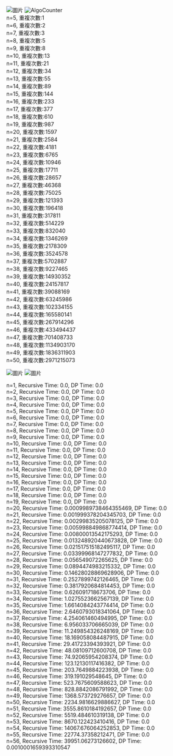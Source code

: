 ![圖片](https://github.com/cskjkl/AlgoAssignment/assets/96171599/58c565b6-a693-45f9-8993-d336aed23f66)
![AlgoCounter](https://github.com/cskjkl/AlgoAssignment/assets/96171599/19a56dd7-0d18-4899-9c4c-fc4733f2def8)  
n=5, 重複次數:1  
n=6, 重複次數:2  
n=7, 重複次數:3  
n=8, 重複次數:5  
n=9, 重複次數:8  
n=10, 重複次數:13  
n=11, 重複次數:21  
n=12, 重複次數:34  
n=13, 重複次數:55  
n=14, 重複次數:89  
n=15, 重複次數:144  
n=16, 重複次數:233  
n=17, 重複次數:377  
n=18, 重複次數:610  
n=19, 重複次數:987  
n=20, 重複次數:1597  
n=21, 重複次數:2584  
n=22, 重複次數:4181  
n=23, 重複次數:6765  
n=24, 重複次數:10946  
n=25, 重複次數:17711  
n=26, 重複次數:28657  
n=27, 重複次數:46368  
n=28, 重複次數:75025  
n=29, 重複次數:121393  
n=30, 重複次數:196418  
n=31, 重複次數:317811  
n=32, 重複次數:514229  
n=33, 重複次數:832040  
n=34, 重複次數:1346269  
n=35, 重複次數:2178309  
n=36, 重複次數:3524578  
n=37, 重複次數:5702887  
n=38, 重複次數:9227465  
n=39, 重複次數:14930352  
n=40, 重複次數:24157817  
n=41, 重複次數:39088169  
n=42, 重複次數:63245986  
n=43, 重複次數:102334155  
n=44, 重複次數:165580141  
n=45, 重複次數:267914296  
n=46, 重複次數:433494437  
n=47, 重複次數:701408733  
n=48, 重複次數:1134903170  
n=49, 重複次數:1836311903  
n=50, 重複次數:2971215073  

![圖片](https://github.com/cskjkl/AlgoAssignment/assets/96171599/0f8a0552-b6ec-488d-a867-c29e56f7d43a)
![圖片](https://github.com/cskjkl/AlgoAssignment/assets/96171599/52e84a3a-30d7-4b65-8a21-1c4c9eb8c1e0)  

n=1, Recursive Time: 0.0, DP Time: 0.0  
n=2, Recursive Time: 0.0, DP Time: 0.0  
n=3, Recursive Time: 0.0, DP Time: 0.0  
n=4, Recursive Time: 0.0, DP Time: 0.0  
n=5, Recursive Time: 0.0, DP Time: 0.0  
n=6, Recursive Time: 0.0, DP Time: 0.0  
n=7, Recursive Time: 0.0, DP Time: 0.0  
n=8, Recursive Time: 0.0, DP Time: 0.0  
n=9, Recursive Time: 0.0, DP Time: 0.0  
n=10, Recursive Time: 0.0, DP Time: 0.0  
n=11, Recursive Time: 0.0, DP Time: 0.0  
n=12, Recursive Time: 0.0, DP Time: 0.0  
n=13, Recursive Time: 0.0, DP Time: 0.0  
n=14, Recursive Time: 0.0, DP Time: 0.0  
n=15, Recursive Time: 0.0, DP Time: 0.0  
n=16, Recursive Time: 0.0, DP Time: 0.0  
n=17, Recursive Time: 0.0, DP Time: 0.0  
n=18, Recursive Time: 0.0, DP Time: 0.0  
n=19, Recursive Time: 0.0, DP Time: 0.0  
n=20, Recursive Time: 0.0009989738464355469, DP Time: 0.0  
n=21, Recursive Time: 0.001999378204345703, DP Time: 0.0  
n=22, Recursive Time: 0.00299835205078125, DP Time: 0.0  
n=23, Recursive Time: 0.005998849868774414, DP Time: 0.0  
n=24, Recursive Time: 0.00800013542175293, DP Time: 0.0  
n=25, Recursive Time: 0.013248920440673828, DP Time: 0.0  
n=26, Recursive Time: 0.021517515182495117, DP Time: 0.0  
n=27, Recursive Time: 0.03399968147277832, DP Time: 0.0  
n=28, Recursive Time: 0.056549072265625, DP Time: 0.0  
n=29, Recursive Time: 0.0894474983215332, DP Time: 0.0  
n=30, Recursive Time: 0.14628028869628906, DP Time: 0.0  
n=31, Recursive Time: 0.2527899742126465, DP Time: 0.0  
n=32, Recursive Time: 0.3817920684814453, DP Time: 0.0  
n=33, Recursive Time: 0.626091718673706, DP Time: 0.0  
n=34, Recursive Time: 1.0275523662567139, DP Time: 0.0  
n=35, Recursive Time: 1.6614084243774414, DP Time: 0.0  
n=36, Recursive Time: 2.6460793018341064, DP Time: 0.0  
n=37, Recursive Time: 4.254061460494995, DP Time: 0.0  
n=38, Recursive Time: 6.956033706665039, DP Time: 0.0  
n=39, Recursive Time: 11.249854326248169, DP Time: 0.0  
n=40, Recursive Time: 18.169058084487915, DP Time: 0.0  
n=41, Recursive Time: 29.41723394393921, DP Time: 0.0  
n=42, Recursive Time: 48.08109712600708, DP Time: 0.0  
n=43, Recursive Time: 74.92065954208374, DP Time: 0.0  
n=44, Recursive Time: 123.12130117416382, DP Time: 0.0  
n=45, Recursive Time: 203.7649884223938, DP Time: 0.0  
n=46, Recursive Time: 319.191029548645, DP Time: 0.0  
n=47, Recursive Time: 523.7675609588623, DP Time: 0.0  
n=48, Recursive Time: 828.8842086791992, DP Time: 0.0  
n=49, Recursive Time: 1368.573729276657, DP Time: 0.0    
n=50, Recursive Time: 2234.9816629886627, DP Time: 0.0  
n=51, Recursive Time: 3555.8610184192657, DP Time: 0.0  
n=52, Recursive Time: 5519.484610319138, DP Time: 0.0  
n=53, Recursive Time: 8670.122423410416, DP Time: 0.0  
n=54, Recursive Time: 14067.676064252853, DP Time: 0.0  
n=55, Recursive Time: 22774.37358212471, DP Time: 0.0  
n=56, Recursive Time: 39951.06273126602, DP Time: 0.0010001659393310547
